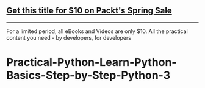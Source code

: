 ## [Get this title for $10 on Packt's Spring Sale](https://www.packt.com/V18639?utm_source=github&utm_medium=packt-github-repo&utm_campaign=spring_10_dollar_2022)
-----
For a limited period, all eBooks and Videos are only $10. All the practical content you need \- by developers, for developers

# Practical-Python-Learn-Python-Basics-Step-by-Step-Python-3